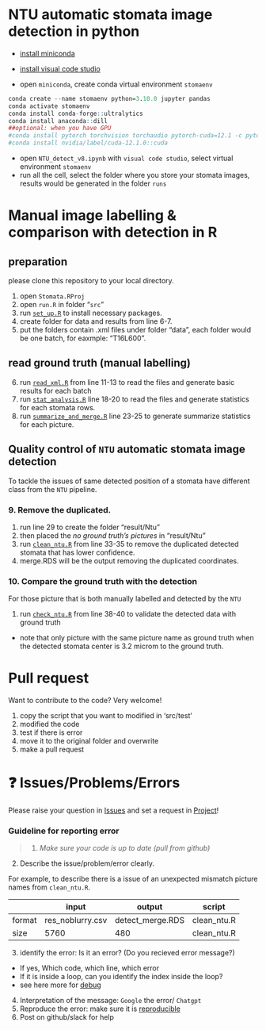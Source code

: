 
<!-- README.md is generated from README.Rmd. Please edit that file -->

# NTU automatic stomata image detection in python

- [install
  miniconda](https://docs.anaconda.com/free/miniconda/miniconda-install/)

- [install visual code studio](https://code.visualstudio.com/download)

- open `miniconda`, create conda virtual environment `stomaenv`

``` r
conda create --name stomaenv python=3.10.0 jupyter pandas
conda activate stomaenv
conda install conda-forge::ultralytics
conda install anaconda::dill
##optional: when you have GPU
#conda install pytorch torchvision torchaudio pytorch-cuda=12.1 -c pytorch -c nvidia
#conda install nvidia/label/cuda-12.1.0::cuda
```

- open `NTU_detect_v8.ipynb` with `visual code studio`, select virtual
  environment `stomaenv`
- run all the cell, select the folder where you store your stomata
  images, results would be generated in the folder `runs`

# Manual image labelling & comparison with detection in R

## preparation

please clone this repository to your local directory.

1.  open `Stomata.RProj`
2.  open `run.R` in folder “`src`”
3.  run
    [`set_up.R`](https://github.com/Illustratien/Stomata/blob/main/src/modules/set_up.R)
    to install necessary packages.
4.  create folder for data and results from line 6-7.
5.  put the folders contain .xml files under folder “data”, each folder
    would be one batch, for eaxmple: “T16L600”.

## read ground truth (manual labelling)

6.  run
    [`read_xml.R`](https://github.com/Illustratien/Stomata/blob/main/src/modules/read_xml.R)
    from line 11-13 to read the files and generate basic results for
    each batch
7.  run
    [`stat_analysis.R`](https://github.com/Illustratien/Stomata/blob/main/src/modules/stat_analysis.R)
    line 18-20 to read the files and generate statistics for each
    stomata rows.
8.  run
    [`summarize_and_merge.R`](https://github.com/Illustratien/Stomata/blob/main/src/modules/summarize_and_merge.R)
    line 23-25 to generate summarize statistics for each picture.

## Quality control of `NTU` automatic stomata image detection

To tackle the issues of same detected position of a stomata have
different class from the `NTU` pipeline.

### 9. Remove the duplicated.

1.  run line 29 to create the folder “result/Ntu”
2.  then placed the *no ground truth’s pictures* in “result/Ntu”
3.  run
    [`clean_ntu.R`](https://github.com/Illustratien/Stomata/blob/main/src/modules/check_ntu.R)
    from line 33-35 to remove the duplicated detected stomata that has
    lower confidence.
4.  merge.RDS will be the output removing the duplicated coordinates.

### 10. Compare the ground truth with the detection

For those picture that is both manually labelled and detected by the
`NTU`

1.  run
    [`check_ntu.R`](https://github.com/Illustratien/Stomata/blob/main/src/modules/clean_ntu.R)
    from line 38-40 to validate the detected data with ground truth

- note that only picture with the same picture name as ground truth when
  the detected stomata center is 3.2 microm to the ground truth.

# Pull request

Want to contribute to the code? Very welcome!

1.  copy the script that you want to modified in ‘src/test’
2.  modified the code
3.  test if there is error
4.  move it to the original folder and overwrite
5.  make a pull request

# ❓ Issues/Problems/Errors

Please raise your question in
[Issues](https://github.com/HU-IGPS/Photosynthesis-Yichen-Model/issues)
and set a request in
[Project](https://github.com/orgs/HU-IGPS/projects/3)!

### Guideline for reporting error

> 1.  *Make sure your code is up to date (pull from github)*

2.  Describe the issue/problem/error clearly.

For example, to describe there is a issue of an unexpected mismatch
picture names from `clean_ntu.R`.

|        | input            | output           | script      |
|--------|------------------|------------------|-------------|
| format | res_noblurry.csv | detect_merge.RDS | clean_ntu.R |
| size   | 5760             | 480              | clean_ntu.R |

3.  identify the error: Is it an error? (Do you recieved error message?)

- If yes, Which code, which line, which error
- If it is inside a loop, can you identify the index inside the loop?
- see here more for
  [debug](https://ericlippert.com/2014/03/05/how-to-debug-small-programs/)

4.  Interpretation of the message: `Google` the error/ `Chatgpt`
5.  Reproduce the error: make sure it is
    [reproducible](https://stackoverflow.com/help/minimal-reproducible-example)
6.  Post on github/slack for help
